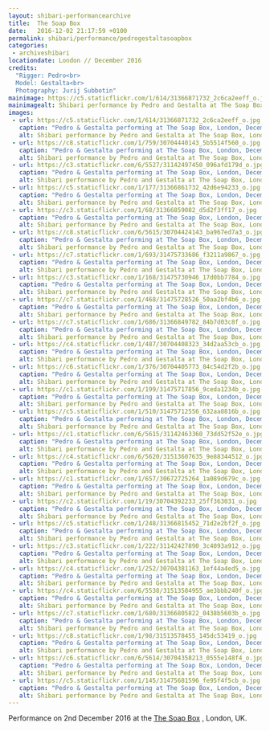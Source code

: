 ```yaml
---
layout: shibari-performancearchive
title:  The Soap Box
date:   2016-12-02 21:17:59 +0100
permalink: shibari/performance/pedrogestaltasoapbox
categories:
 - archiveshibari
locationdate: London // December 2016
credits:
  "Rigger: Pedro<br>
  Model: Gestalta<br>
  Photography: Jurij Subbotin"
mainimage: https://c5.staticflickr.com/1/614/31366871732_2c6ca2eeff_o.jpg
mainimagealt: Shibari performance by Pedro and Gestalta at The Soap Box, London, December 2016
images:
 - url: https://c5.staticflickr.com/1/614/31366871732_2c6ca2eeff_o.jpg
   caption: "Pedro & Gestalta performing at The Soap Box, London, December 2016 / Photo: Jurij Subbotin"
   alt: Shibari performance by Pedro and Gestalta at The Soap Box, London, December 2016
 - url: https://c8.staticflickr.com/1/759/30704440143_5b5514f560_o.jpg
   caption: "Pedro & Gestalta performing at The Soap Box, London, December 2016 / Photo: Jurij Subbotin"
   alt: Shibari performance by Pedro and Gestalta at The Soap Box, London, December 2016
 - url: https://c3.staticflickr.com/6/5527/31142497450_096afd179d_o.jpg
   caption: "Pedro & Gestalta performing at The Soap Box, London, December 2016 / Photo: Jurij Subbotin"
   alt: Shibari performance by Pedro and Gestalta at The Soap Box, London, December 2016
 - url: https://c5.staticflickr.com/1/177/31366861732_42d6e94233_o.jpg
   caption: "Pedro & Gestalta performing at The Soap Box, London, December 2016 / Photo: Jurij Subbotin"
   alt: Shibari performance by Pedro and Gestalta at The Soap Box, London, December 2016
 - url: https://c3.staticflickr.com/1/68/31366859082_d5d2f3ff17_o.jpg
   caption: "Pedro & Gestalta performing at The Soap Box, London, December 2016 / Photo: Jurij Subbotin"
   alt: Shibari performance by Pedro and Gestalta at The Soap Box, London, December 2016
 - url: https://c8.staticflickr.com/6/5615/30704424143_ba967ed7a3_o.jpg  
   caption: "Pedro & Gestalta performing at The Soap Box, London, December 2016 / Photo: Jurij Subbotin"
   alt: Shibari performance by Pedro and Gestalta at The Soap Box, London, December 2016
 - url: https://c7.staticflickr.com/1/693/31475733686_f3211a9867_o.jpg
   caption: "Pedro & Gestalta performing at The Soap Box, London, December 2016 / Photo: Jurij Subbotin"
   alt: Shibari performance by Pedro and Gestalta at The Soap Box, London, December 2016
 - url: https://c3.staticflickr.com/1/168/31475730946_17d0bb7784_o.jpg
   caption: "Pedro & Gestalta performing at The Soap Box, London, December 2016 / Photo: Jurij Subbotin"
   alt: Shibari performance by Pedro and Gestalta at The Soap Box, London, December 2016
 - url: https://c7.staticflickr.com/1/468/31475728526_50aa2bf4b6_o.jpg
   caption: "Pedro & Gestalta performing at The Soap Box, London, December 2016 / Photo: Jurij Subbotin"
   alt: Shibari performance by Pedro and Gestalta at The Soap Box, London, December 2016
 - url: https://c7.staticflickr.com/1/686/31366849782_84b7d03c8f_o.jpg
   caption: "Pedro & Gestalta performing at The Soap Box, London, December 2016 / Photo: Jurij Subbotin"
   alt: Shibari performance by Pedro and Gestalta at The Soap Box, London, December 2016
 - url: https://c4.staticflickr.com/1/487/30704408323_34d2aa53cb_o.jpg
   caption: "Pedro & Gestalta performing at The Soap Box, London, December 2016 / Photo: Jurij Subbotin"
   alt: Shibari performance by Pedro and Gestalta at The Soap Box, London, December 2016
 - url: https://c6.staticflickr.com/1/376/30704405773_84c54d2f2b_o.jpg
   caption: "Pedro & Gestalta performing at The Soap Box, London, December 2016 / Photo: Jurij Subbotin"
   alt: Shibari performance by Pedro and Gestalta at The Soap Box, London, December 2016
 - url: https://c1.staticflickr.com/1/199/31475717856_9ceda1234b_o.jpg
   caption: "Pedro & Gestalta performing at The Soap Box, London, December 2016 / Photo: Jurij Subbotin"
   alt: Shibari performance by Pedro and Gestalta at The Soap Box, London, December 2016
 - url: https://c5.staticflickr.com/1/510/31475712556_632aa8816b_o.jpg
   caption: "Pedro & Gestalta performing at The Soap Box, London, December 2016 / Photo: Jurij Subbotin"
   alt: Shibari performance by Pedro and Gestalta at The Soap Box, London, December 2016
 - url: https://c1.staticflickr.com/6/5615/31142463360_73dd52f52e_o.jpg
   caption: "Pedro & Gestalta performing at The Soap Box, London, December 2016 / Photo: Jurij Subbotin"
   alt: Shibari performance by Pedro and Gestalta at The Soap Box, London, December 2016
 - url: https://c4.staticflickr.com/6/5620/31513607635_9e88344512_o.jpg
   caption: "Pedro & Gestalta performing at The Soap Box, London, December 2016 / Photo: Jurij Subbotin"
   alt: Shibari performance by Pedro and Gestalta at The Soap Box, London, December 2016
 - url: https://c1.staticflickr.com/1/657/30672725264_1a089d679c_o.jpg
   caption: "Pedro & Gestalta performing at The Soap Box, London, December 2016 / Photo: Jurij Subbotin"
   alt: Shibari performance by Pedro and Gestalta at The Soap Box, London, December 2016
 - url: https://c2.staticflickr.com/1/19/30704392233_25ff363031_o.jpg
   caption: "Pedro & Gestalta performing at The Soap Box, London, December 2016 / Photo: Jurij Subbotin"
   alt: Shibari performance by Pedro and Gestalta at The Soap Box, London, December 2016
 - url: https://c5.staticflickr.com/1/248/31366815452_71d2e2bf2f_o.jpg
   caption: "Pedro & Gestalta performing at The Soap Box, London, December 2016 / Photo: Jurij Subbotin"
   alt: Shibari performance by Pedro and Gestalta at The Soap Box, London, December 2016
 - url: https://c3.staticflickr.com/1/222/31142427890_3c4093a912_o.jpg
   caption: "Pedro & Gestalta performing at The Soap Box, London, December 2016 / Photo: Jurij Subbotin"
   alt: Shibari performance by Pedro and Gestalta at The Soap Box, London, December 2016
 - url: https://c4.staticflickr.com/1/252/30704381163_1ef44a4ed5_o.jpg
   caption: "Pedro & Gestalta performing at The Soap Box, London, December 2016 / Photo: Jurij Subbotin"
   alt: Shibari performance by Pedro and Gestalta at The Soap Box, London, December 2016
 - url: https://c4.staticflickr.com/6/5538/31513584955_ae3bbb240f_o.jpg
   caption: "Pedro & Gestalta performing at The Soap Box, London, December 2016 / Photo: Jurij Subbotin"
   alt: Shibari performance by Pedro and Gestalta at The Soap Box, London, December 2016
 - url: https://c7.staticflickr.com/1/680/31366805822_0438b5603b_o.jpg
   caption: "Pedro & Gestalta performing at The Soap Box, London, December 2016 / Photo: Jurij Subbotin"
   alt: Shibari performance by Pedro and Gestalta at The Soap Box, London, December 2016
 - url: https://c8.staticflickr.com/1/98/31513578455_145dc53419_o.jpg
   caption: "Pedro & Gestalta performing at The Soap Box, London, December 2016 / Photo: Jurij Subbotin"
   alt: Shibari performance by Pedro and Gestalta at The Soap Box, London, December 2016
 - url: https://c6.staticflickr.com/6/5614/30704358213_0555e148f4_o.jpg
   caption: "Pedro & Gestalta performing at The Soap Box, London, December 2016 / Photo: Jurij Subbotin"
   alt: Shibari performance by Pedro and Gestalta at The Soap Box, London, December 2016
 - url: https://c5.staticflickr.com/1/145/31475681596_fe95f4f5cb_o.jpg
   caption: "Pedro & Gestalta performing at The Soap Box, London, December 2016 / Photo: Jurij Subbotin"
   alt: Shibari performance by Pedro and Gestalta at The Soap Box, London, December 2016
---
```

Performance on 2nd December 2016 at the <a href="http://soapboxshibari.com" target="_blank_" >The Soap Box</a> , London, UK.

